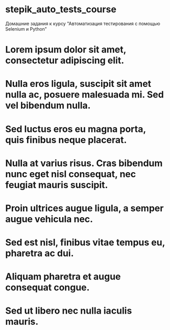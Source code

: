 # stepik_auto_tests_course
Домашние задания к курсу "Автоматизация тестирования с помощью Selenium и Python"

# Lorem ipsum dolor sit amet, consectetur adipiscing elit.
# Nulla eros ligula, suscipit sit amet nulla ac, posuere malesuada mi. Sed vel bibendum nulla.
# Sed luctus eros eu magna porta, quis finibus neque placerat.
# Nulla at varius risus. Cras bibendum nunc eget nisl consequat, nec feugiat mauris suscipit.
# Proin ultrices augue ligula, a semper augue vehicula nec.
# Sed est nisl, finibus vitae tempus eu, pharetra ac dui.
# Aliquam pharetra et augue consequat congue.
# Sed ut libero nec nulla iaculis mauris.